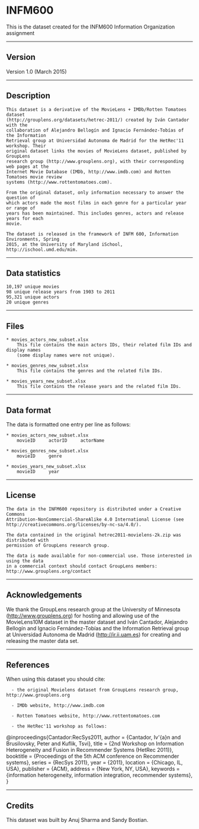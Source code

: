 # INFM600
This is the dataset created for the INFM600 Information Organization assignment

-------
Version
-------

Version 1.0 (March 2015)

-----------
Description
-----------

	This dataset is a derivative of the MovieLens + IMDb/Rotten Tomatoes dataset 
	(http://grouplens.org/datasets/hetrec-2011/) created by Iván Cantador with the 
	collaboration of Alejandro Bellogín and Ignacio Fernández-Tobías of the Information 
	Retrieval group at Universidad Autonoma de Madrid for the HetRec'11 workshop. Their 
	original dataset links the movies of MovieLens dataset, published by GroupLens 
	research group (http://www.grouplens.org), with their corresponding web pages at the
    Internet Movie Database (IMDb, http://www.imdb.com) and Rotten Tomatoes movie review 
    systems (http://www.rottentomatoes.com).

    From the original dataset, only information necessary to answer the question of 
    which actors made the most films in each genre for a particular year or range of 
    years has been maintained. This includes genres, actors and release years for each 
    movie.
    
    The dataset is released in the framework of INFM 600, Information Environments, Spring 
    2015, at the University of Maryland iSchool, http://ischool.umd.edu/mim.

---------------
Data statistics
---------------

	10,197 unique movies
	98 unique release years from 1903 to 2011
	95,321 unique actors
	20 unique genres
	
-----
Files
-----

	* movies_actors_new_subset.xlsx
		This file contains the main actors IDs, their related film IDs and display names 
		(some display names were not unique).
	
	* movies_genres_new_subset.xlsx
		This file contains the genres and the related film IDs.
	
 	* movies_years_new_subset.xlsx
		This file contains the release years and the related film IDs.

-----------
Data format
-----------

   The data is formatted one entry per line as follows:
   
	* movies_actors_new_subset.xlsx
		movieID		actorID		actorName
	
	* movies_genres_new_subset.xlsx
		movieID		genre
	
 	* movies_years_new_subset.xlsx
		movieID		year

------- 
License
-------

	The data in the INFM600 repository is distributed under a Creative Commons 
	Attribution-NonCommercial-ShareAlike 4.0 International License (see 
	http://creativecommons.org/licenses/by-nc-sa/4.0/).
   
   	The data contained in the original hetrec2011-movielens-2k.zip was distributed with 
   	permission of GroupLens research group.
   
   	The data is made available for non-commercial use. Those interested in using the data 
   	in a commercial context should contact GroupLens members: 
   	http://www.grouplens.org/contact

----------------
Acknowledgements
----------------

   We thank the GroupLens research group at the University of Minnesota 
   (http://www.grouplens.org) for hosting and allowing use of the MovieLens10M dataset 
   in the master dataset and Iván Cantador, Alejandro Bellogín and Ignacio 
   Fernández-Tobías and the Information Retrieval group at Universidad Autonoma de Madrid 
   (http://ir.ii.uam.es) for creating and releasing the master data set.

----------
References
----------

   When using this dataset you should cite:
   
      - the original Movielens dataset from GroupLens research group, http://www.grouplens.org
      
      - IMDb website, http://www.imdb.com
      
      - Rotten Tomatoes website, http://www.rottentomatoes.com
      
      - the HetRec'11 workshop as follows:

   @inproceedings{Cantador:RecSys2011,
      author = {Cantador, Iv\'{a}n and Brusilovsky, Peter and Kuflik, Tsvi},
      title = {2nd Workshop on Information Heterogeneity and Fusion in Recommender Systems (HetRec 2011)},
      booktitle = {Proceedings of the 5th ACM conference on Recommender systems},
      series = {RecSys 2011},
      year = {2011},
      location = {Chicago, IL, USA},
      publisher = {ACM},
      address = {New York, NY, USA},
      keywords = {information heterogeneity, information integration, recommender systems},
   } 

-------
Credits
-------

   This dataset was built by Anuj Sharma and Sandy Bostian.

